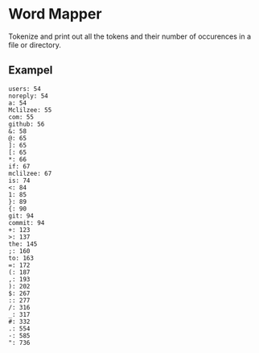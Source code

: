 # Word Mapper

Tokenize and print out all the tokens and their number of occurences in a file or directory.

## Exampel

```text
users: 54
noreply: 54
a: 54
Mclilzee: 55
com: 55
github: 56
&: 58
@: 65
]: 65
[: 65
*: 66
if: 67
mclilzee: 67
is: 74
<: 84
1: 85
}: 89
{: 90
git: 94
commit: 94
+: 123
>: 137
the: 145
;: 160
to: 163
=: 172
(: 187
,: 193
): 202
$: 267
:: 277
/: 316
_: 317
#: 332
.: 554
-: 585
": 736
```
